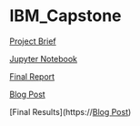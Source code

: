 # IBM_Capstone

[Project Brief](https://colab.research.google.com/drive/1ErCHxr66EJKansvaKyQy1JmOrhRyQkjv#scrollTo=_nm9PZ6nqwFZ)

[Jupyter Notebook](https://github.com/bkee06/IBM_Capstone/blob/main/Yelp_cap.ipynb)

[Final Report](https://)

[Blog Post](https://)

[Final Results](https://[Blog Post](https://))
